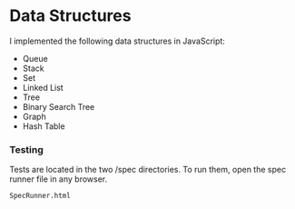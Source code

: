 Data Structures
==============

I implemented the following data structures in JavaScript:

- Queue
- Stack
- Set
- Linked List
- Tree
- Binary Search Tree
- Graph
- Hash Table

### Testing

Tests are located in the two /spec directories. To run them, open the spec runner file in any browser.

```
SpecRunner.html
```
